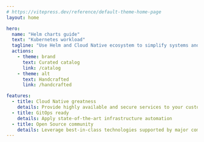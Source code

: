 ```yaml
---
# https://vitepress.dev/reference/default-theme-home-page
layout: home

hero:
  name: "Helm charts guide"
  text: "Kubernetes workload"
  tagline: "Use Helm and Cloud Native ecosystem to simplify systems and achieve operational excellence"
  actions:
    - theme: brand
      text: Curated catalog
      link: /catalog
    - theme: alt
      text: Handcrafted
      link: /handcrafted

features:
  - title: Cloud Native greatness
    details: Provide highly available and secure services to your customers
  - title: GitOps ready
    details: Apply state-of-the-art infrastructure automation
  - title: Open Source community
    details: Leverage best-in-class technologies supported by major companies and used by large communities
---
```

